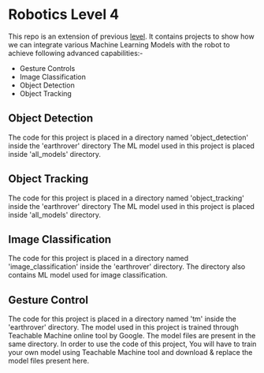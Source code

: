 # Robotics Level 4

This repo is an extension of previous [level](https://github.com/jiteshsaini/robotics-level-3). It contains projects to show how we can integrate various Machine Learning Models with the robot to achieve following advanced capabilities:-

- Gesture Controls
- Image Classification
- Object Detection 
- Object Tracking


## Object Detection

The code for this project is placed in a directory named 'object_detection' inside the 'earthrover' directory
The ML model used in this project is placed inside 'all_models' directory. 

## Object Tracking
The code for this project is placed in a directory named 'object_tracking' inside the 'earthrover' directory
The ML model used in this project is placed inside 'all_models' directory.  

## Image Classification

The code for this project is placed in a directory named 'image_classification' inside the 'earthrover' directory. The directory also contains ML model used for image classification.

## Gesture Control

The code for this project is placed in a directory named 'tm' inside the 'earthrover' directory. 
The model used in this project is trained through Teachable Machine online tool by Google. The model files are present in the same directory. In order to use the code of this project, You will have to train your own model using Teachable Machine tool and download & replace the model files present here.

